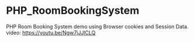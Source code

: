 # PHP_RoomBookingSystem
PHP Room Booking System demo using Browser cookies and Session Data.
video: https://youtu.be/Ngw7jJJlCLQ
